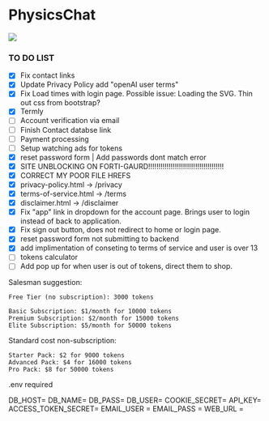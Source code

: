 # PhysicsChat

![](https://tokei.rs/b1/github/aisenhart/PhysicsChat?category=code)                                                                                                                                                                                                                              
### TO DO LIST
- [x] Fix contact links
- [x] Update Privacy Policy add "openAI user terms"
- [x] Fix Load times with login page. Possible issue: Loading the SVG. Thin out css from bootstrap?
- [x] Termly 
- [ ] Account verification via email
- [ ] Finish Contact databse link
- [ ] Payment processing
- [ ] Setup watching ads for tokens
- [x] reset password form | Add passwords dont match error
- [x] SITE UNBLOCKING ON FORTI-GAURD!!!!!!!!!!!!!!!!!!!!!!!!!!!!!!!!!!!!!
- [x] CORRECT MY POOR FILE HREFS
- [x] privacy-policy.html -> /privacy
- [x] terms-of-service.html -> /terms
- [x] disclaimer.html -> /disclaimer
- [x] Fix "app" link in dropdown for the account page. Brings user to login instead of back to application.
- [x] Fix sign out button, does not redirect to home or login page.
- [x] reset password form not submitting to backend
- [x] add implimentation of conseting to terms of service and user is over 13
- [ ] tokens calculator
- [ ] Add pop up for when user is out of tokens, direct them to shop.

Salesman suggestion:

    Free Tier (no subscription): 3000 tokens

    Basic Subscription: $1/month for 10000 tokens
    Premium Subscription: $2/month for 15000 tokens
    Elite Subscription: $5/month for 50000 tokens

Standard cost non-subscription:

    Starter Pack: $2 for 9000 tokens
    Advanced Pack: $4 for 16000 tokens
    Pro Pack: $8 for 50000 tokens








.env required 

DB_HOST=
DB_NAME=
DB_PASS=
DB_USER=
COOKIE_SECRET=
API_KEY=
ACCESS_TOKEN_SECRET=
EMAIL_USER = 
EMAIL_PASS = 
WEB_URL =
